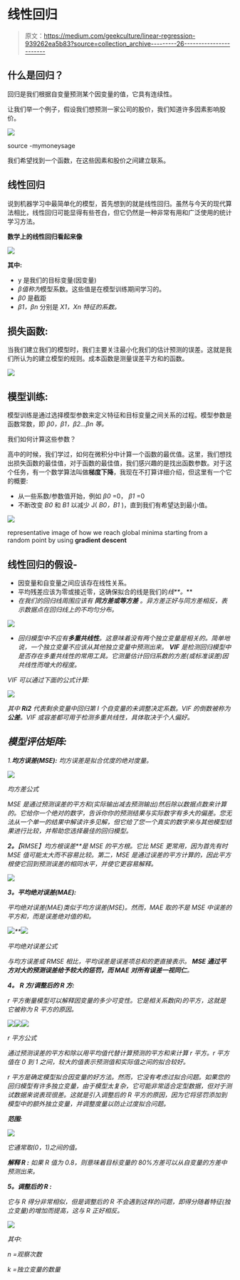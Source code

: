 # 线性回归

> 原文：<https://medium.com/geekculture/linear-regression-939262ea5b83?source=collection_archive---------26----------------------->

## **什么是回归？**

回归是我们根据自变量预测某个因变量的值，它具有连续性。

让我们举一个例子，假设我们想预测一家公司的股价，我们知道许多因素影响股价。

![](img/76b2d5268049f15aa4185a60758910fb.png)

source -mymoneysage

我们希望找到一个函数，在这些因素和股价之间建立联系。

## **线性回归**

说到机器学习中最简单化的模型，首先想到的就是线性回归。虽然与今天的现代算法相比，线性回归可能显得有些苍白，但它仍然是一种非常有用和广泛使用的统计学习方法。

**数学上的线性回归看起来像**

![](img/cb665dd42bdb88023019e24235e6d815.png)

**其中:**

*   y 是我们的目标变量(因变量)
*   *β值称为*模型系数。这些值是在模型训练期间学习的。
*   *β0* 是截距
*   *β1，βn* 分别是 *X1，Xn 特征的系数。*

## **损失函数:**

当我们建立我们的模型时，我们主要关注最小化我们的估计预测的误差。这就是我们所认为的建立模型的规则。成本函数是测量误差平方和的函数。

![](img/7e95d3e3d5fb0eb14132194fad225823.png)

## **模型训练:**

模型训练是通过选择模型参数来定义特征和目标变量之间关系的过程。模型参数是函数常数，即 *β0，β1，β2…βn 等。*

我们如何计算这些参数？

高中的时候，我们学过，如何在微积分中计算一个函数的最优值。这里，我们想找出损失函数的最佳值，对于函数的最佳值，我们感兴趣的是找出函数参数。对于这个任务，有一个数学算法叫做**梯度下降**，我现在不打算详细介绍，但这里有一个它的概要:

*   从一些系数/参数值开始，例如 *β0* =0， *β1* =0
*   不断改变 *B0* 和 *B1* 以减少 J( *B0，B1* )，直到我们有希望达到最小值。

![](img/ee117c72a6e544d1b026caef2440e5e6.png)

representative image of how we reach global minima starting from a random point by using **gradient descent**

## **线性回归的假设-**

*   因变量和自变量之间应该存在线性关系。
*   平均残差应该为零或接近零，这确保拟合的线是我们的*线**。***
*   *在我们的回归线周围应该有 ***同方差或等方差*** 。异方差正好与同方差相反，表示数据点在回归线上的不均匀分布。*

*![](img/c82ea31294e398f05f5f35610df15b8e.png)*

*   *回归模型中不应有**多重共线性**。这意味着没有两个独立变量是相关的。简单地说，一个独立变量不应该从其他独立变量中预测出来。 ***VIF*** 是检测回归模型中是否存在多重共线性的常用工具。它测量估计回归系数的方差(或标准误差)因共线性而增大的程度。*

*VIF 可以通过下面的公式计算:*

*![](img/668f6341d6080321ceda61f81c852270.png)*

*其中 **Ri2** 代表剩余变量中回归第 I 个自变量的未调整决定系数。VIF 的倒数被称为**公差**。VIF 或容差都可用于检测多重共线性，具体取决于个人偏好。*

## ***模型评估矩阵:***

*1.**均方误差(MSE):** 均方误差是拟合优度的绝对度量。*

*![](img/992d16f4220e2ad1e54dee952f9ad079.png)*

*均方差公式*

*MSE 是通过预测误差的平方和(实际输出减去预测输出)然后除以数据点数来计算的。它给你一个绝对的数字，告诉你你的预测结果与实际数字有多大的偏差。您无法从一个单一的结果中解读许多见解，但它给了您一个真实的数字来与其他模型结果进行比较，并帮助您选择最佳的回归模型。*

***2。****【RMSE】均方根误差**是 MSE 的平方根。它比 MSE 更常用，因为首先有时 MSE 值可能太大而不容易比较。第二，MSE 是通过误差的平方计算的，因此平方根使它回到预测误差的相同水平，并使它更容易解释。*

*![](img/ebf5f1b08558a58aef451a3c88ccdfe1.png)*

***3。平均绝对误差(MAE):***

*平均绝对误差(MAE)类似于均方误差(MSE)。然而，MAE 取的不是 MSE 中误差的平方和，而是误差绝对值的和。*

*![](img/050a4d9d0dd448ae6fe5a20df59bd2ed.png)**![](img/36bc8be0c0eadeddb1cf6bc0dd26ea44.png)*

*平均绝对误差公式*

*与均方误差或 RMSE 相比，平均误差是误差项总和的更直接表示。 **MSE 通过平方对大的预测误差给予较大的惩罚，而 MAE 对所有误差一视同仁**。*

***4。** **R 方/调整后的 R 方:***

*r 平方衡量模型可以解释因变量的多少可变性。它是相关系数(R)的平方，这就是它被称为 R 平方的原因。*

*![](img/2776cedbbd89c3797ab27500ca10d692.png)**![](img/c050e66cd4baacaaccfb4d01de9c4b0d.png)**![](img/6a3837392908b24a2b722037fd955b06.png)*

*r 平方公式*

*通过预测误差的平方和除以用平均值代替计算预测的平方和来计算 r 平方。r 平方值在 0 到 1 之间，较大的值表示预测值和实际值之间的拟合较好。*

*r 平方是确定模型拟合因变量的好方法。然而，它没有考虑过拟合问题。如果您的回归模型有许多独立变量，由于模型太复杂，它可能非常适合定型数据，但对于测试数据来说表现很差。这就是引入调整后的 R 平方的原因，因为它将惩罚添加到模型中的额外独立变量，并调整度量以防止过度拟合问题。*

***范围:***

*![](img/bc44174a1f992f1e3edb3ce73d6721f1.png)*

*它通常取(0，1)之间的值。*

****解释 R :*** 如果 R 值为 0.8，则意味着目标变量的 80%方差可以从自变量的方差中预测出来。*

***5。调整后的 R :***

*它与 R 得分非常相似，但是调整后的 R 不会遇到这样的问题，即得分随着特征(独立变量)的增加而提高，这与 R 正好相反。*

*![](img/de66fd098c4ab4e768b6760a8fd6ed8a.png)*

*其中:*

*n =观察次数*

*k =独立变量的数量*